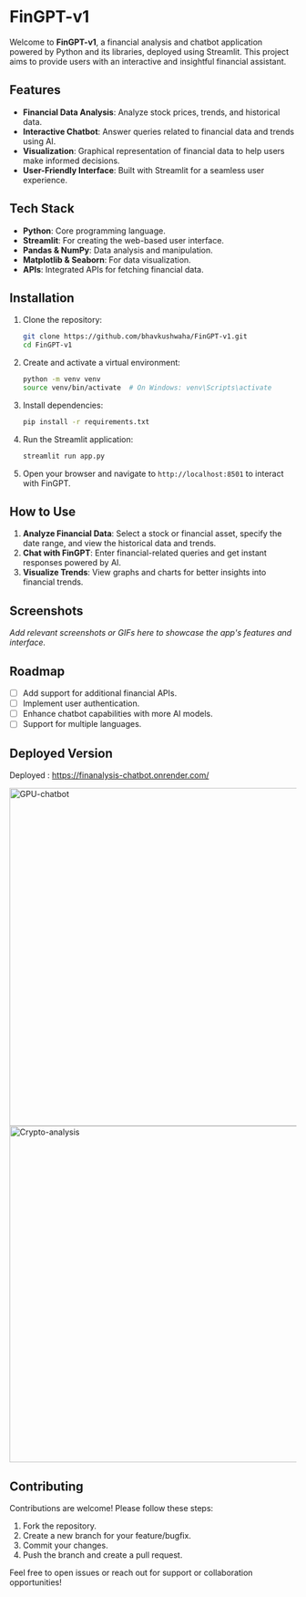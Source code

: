 # FinGPT-v1

Welcome to **FinGPT-v1**, a financial analysis and chatbot application powered by Python and its libraries, deployed using Streamlit. This project aims to provide users with an interactive and insightful financial assistant.

## Features

- **Financial Data Analysis**: Analyze stock prices, trends, and historical data.
- **Interactive Chatbot**: Answer queries related to financial data and trends using AI.
- **Visualization**: Graphical representation of financial data to help users make informed decisions.
- **User-Friendly Interface**: Built with Streamlit for a seamless user experience.

## Tech Stack

- **Python**: Core programming language.
- **Streamlit**: For creating the web-based user interface.
- **Pandas & NumPy**: Data analysis and manipulation.
- **Matplotlib & Seaborn**: For data visualization.
- **APIs**: Integrated APIs for fetching financial data.

## Installation

1. Clone the repository:
   ```bash
   git clone https://github.com/bhavkushwaha/FinGPT-v1.git
   cd FinGPT-v1
   ```

2. Create and activate a virtual environment:
   ```bash
   python -m venv venv
   source venv/bin/activate  # On Windows: venv\Scripts\activate
   ```

3. Install dependencies:
   ```bash
   pip install -r requirements.txt
   ```

4. Run the Streamlit application:
   ```bash
   streamlit run app.py
   ```

5. Open your browser and navigate to `http://localhost:8501` to interact with FinGPT.

## How to Use

1. **Analyze Financial Data**: Select a stock or financial asset, specify the date range, and view the historical data and trends.
2. **Chat with FinGPT**: Enter financial-related queries and get instant responses powered by AI.
3. **Visualize Trends**: View graphs and charts for better insights into financial trends.

## Screenshots

_Add relevant screenshots or GIFs here to showcase the app's features and interface._

## Roadmap

- [ ] Add support for additional financial APIs.
- [ ] Implement user authentication.
- [ ] Enhance chatbot capabilities with more AI models.
- [ ] Support for multiple languages.

## Deployed Version
Deployed : https://finanalysis-chatbot.onrender.com/

<img width="593" alt="GPU-chatbot" src="https://github.com/bhavkushwaha/FinAnalysis-Chatbot/assets/75977991/6efbb4da-4455-4830-b1f7-0c19a75da136">
<img width="590" alt="Crypto-analysis" src="https://github.com/bhavkushwaha/FinAnalysis-Chatbot/assets/75977991/fab52247-8557-4fd1-bd44-f4ce39eda3ad">

## Contributing

Contributions are welcome! Please follow these steps:

1. Fork the repository.
2. Create a new branch for your feature/bugfix.
3. Commit your changes.
4. Push the branch and create a pull request.

Feel free to open issues or reach out for support or collaboration opportunities!

